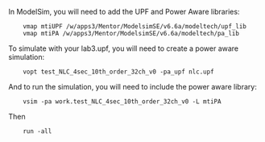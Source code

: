 In ModelSim, you will need to add the UPF and Power Aware libraries:

        vmap mtiUPF /w/apps3/Mentor/ModelsimSE/v6.6a/modeltech/upf_lib
        vmap mtiPA /w/apps3/Mentor/ModelsimSE/v6.6a/modeltech/pa_lib

To simulate with your lab3.upf, you will need to create a power aware simulation:

        vopt test_NLC_4sec_10th_order_32ch_v0 -pa_upf nlc.upf

And to run the simulation, you will need to include the power aware library:

        vsim -pa work.test_NLC_4sec_10th_order_32ch_v0 -L mtiPA

Then

        run -all
